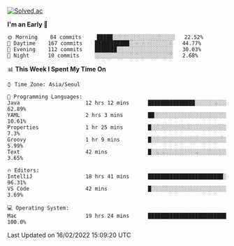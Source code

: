 [![Solved.ac](http://mazassumnida.wtf/api/v2/generate_badge?boj=kuckjwi)](https://solved.ac/kuckjwi)
<!--START_SECTION:waka-->
**I'm an Early 🐤** 

```text
🌞 Morning    84 commits     █████░░░░░░░░░░░░░░░░░░░░   22.52% 
🌆 Daytime    167 commits    ███████████░░░░░░░░░░░░░░   44.77% 
🌃 Evening    112 commits    ███████░░░░░░░░░░░░░░░░░░   30.03% 
🌙 Night      10 commits     ░░░░░░░░░░░░░░░░░░░░░░░░░   2.68%

```


📊 **This Week I Spent My Time On** 

```text
⌚︎ Time Zone: Asia/Seoul

💬 Programming Languages: 
Java                     12 hrs 12 mins      ███████████████░░░░░░░░░░   62.89% 
YAML                     2 hrs 3 mins        ██░░░░░░░░░░░░░░░░░░░░░░░   10.61% 
Properties               1 hr 25 mins        █░░░░░░░░░░░░░░░░░░░░░░░░   7.3% 
Groovy                   1 hr 9 mins         █░░░░░░░░░░░░░░░░░░░░░░░░   5.99% 
Text                     42 mins             █░░░░░░░░░░░░░░░░░░░░░░░░   3.65%

🔥 Editors: 
IntelliJ                 18 hrs 41 mins      ████████████████████████░   96.31% 
VS Code                  42 mins             █░░░░░░░░░░░░░░░░░░░░░░░░   3.69%

💻 Operating System: 
Mac                      19 hrs 24 mins      █████████████████████████   100.0%

```


 Last Updated on 16/02/2022 15:09:20 UTC
<!--END_SECTION:waka-->
